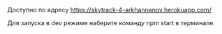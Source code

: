 Доступно по адресу https://skytrack-4-arkhannanov.herokuapp.com/

Для запуска в dev режиме наберите команду npm start в терминале.